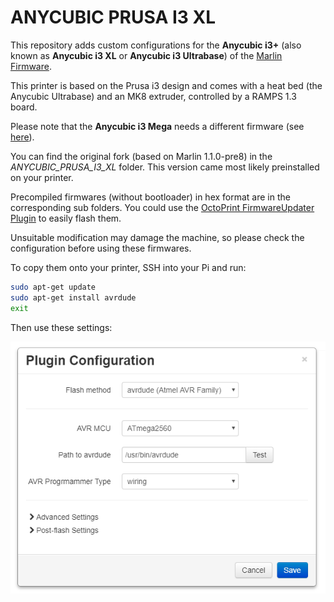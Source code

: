 # ANYCUBIC PRUSA I3 XL

This repository adds custom configurations for the **Anycubic i3+** (also known as **Anycubic i3 XL** or **Anycubic i3 Ultrabase**) of the [Marlin Firmware](http://marlinfw.org/).

This printer is based on the Prusa i3 design and comes with a heat bed (the Anycubic Ultrabase) and an MK8 extruder, controlled by a RAMPS 1.3 board.

Please note that the **Anycubic i3 Mega** needs a different firmware (see [here](https://github.com/ANYCUBIC-3D/I3-MEGA)).

You can find the original fork (based on Marlin 1.1.0-pre8) in the *ANYCUBIC_PRUSA_I3_XL* folder. This version came most likely preinstalled on your printer.

Precompiled firmwares (without bootloader) in hex format are in the corresponding sub folders. You could use the [OctoPrint FirmwareUpdater Plugin](https://github.com/OctoPrint/OctoPrint-FirmwareUpdater) to easily flash them.

 Unsuitable modification may damage the machine, so please check the configuration before using these firmwares.

To copy them onto your printer, SSH into your Pi and run:

```bash
sudo apt-get update
sudo apt-get install avrdude
exit
```

Then use these settings:

<img src="avrdude-settings.png" />
